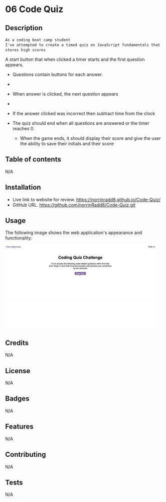 # 06 Code Quiz

## Description
```
As a coding boot camp student
I've attempted to create a timed quiz on JavaScript fundamentals that stores high scores
```
A start button that when clicked a timer starts and the first question appears.
 
  * Questions contain buttons for each answer.
  * 
  * When answer is clicked, the next question appears
  * 
  * If the answer clicked was incorrect then subtract time from the clock

* The quiz should end when all questions are answered or the timer reaches 0.

  * When the game ends, it should display their score and give the user the ability to save their initials and their score

## Table of contents

N/A

## Installation
* Live link to website for review. https://norrinradd8.github.io/Code-Quiz/
* GitHub URL. https://github.com/norrinRadd8/Code-Quiz.git

## Usage

The following image shows the web application's appearance and functionality:

![Animation of code quiz. Presses button to start quiz. Clicks the button for the answer to each question, displays if answer was correct or incorrect. Quiz finishes and displays high scores. User adds their intials, then clears their intials and starts over.](/assets/images/08-web-apis-challenge-demo.gif)
 
## Credits

N/A

## License

N/A

## Badges

N/A

## Features

N/A

## Contributing

N/A

## Tests

N/A
